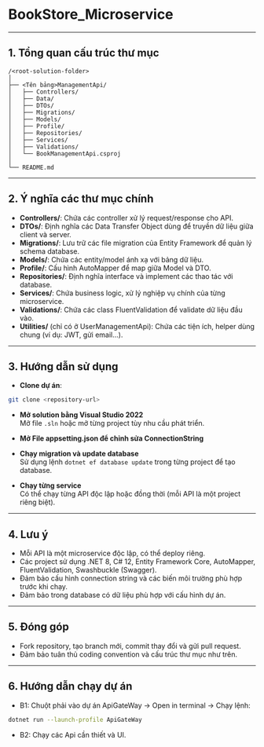 # BookStore_Microservice


---

## 1. Tổng quan cấu trúc thư mục

```
/<root-solution-folder>
│
├── <Tên bảng>ManagementApi/
│   ├── Controllers/
│   ├── Data/
│   ├── DTOs/
│   ├── Migrations/
│   ├── Models/
│   ├── Profile/
│   ├── Repositories/
│   ├── Services/
│   ├── Validations/
│   └── BookManagementApi.csproj
│
└── README.md
```

---

## 2. Ý nghĩa các thư mục chính

- **Controllers/**: Chứa các controller xử lý request/response cho API.
- **DTOs/**: Định nghĩa các Data Transfer Object dùng để truyền dữ liệu giữa client và server.
- **Migrations/**: Lưu trữ các file migration của Entity Framework để quản lý schema database.
- **Models/**: Chứa các entity/model ánh xạ với bảng dữ liệu.
- **Profile/**: Cấu hình AutoMapper để map giữa Model và DTO.
- **Repositories/**: Định nghĩa interface và implement các thao tác với database.
- **Services/**: Chứa business logic, xử lý nghiệp vụ chính của từng microservice.
- **Validations/**: Chứa các class FluentValidation để validate dữ liệu đầu vào.
- **Utilities/** (chỉ có ở UserManagementApi): Chứa các tiện ích, helper dùng chung (ví dụ: JWT, gửi email...).

---

## 3. Hướng dẫn sử dụng

- **Clone dự án**:  
```sh
git clone <repository-url>
```

- **Mở solution bằng Visual Studio 2022**  
  Mở file `.sln` hoặc mở từng project tùy nhu cầu phát triển.
  
- **Mở File appsetting.json để chỉnh sửa ConnectionString**
  
- **Chạy migration và update database**  
  Sử dụng lệnh `dotnet ef database update` trong từng project để tạo database.

- **Chạy từng service**  
  Có thể chạy từng API độc lập hoặc đồng thời (mỗi API là một project riêng biệt).

---

## 4. Lưu ý

- Mỗi API là một microservice độc lập, có thể deploy riêng.
- Các project sử dụng .NET 8, C# 12, Entity Framework Core, AutoMapper, FluentValidation, Swashbuckle (Swagger).
- Đảm bảo cấu hình connection string và các biến môi trường phù hợp trước khi chạy.
- Đảm bảo trong database có dữ liệu phù hợp với cấu hình dự án. 
---

## 5. Đóng góp

- Fork repository, tạo branch mới, commit thay đổi và gửi pull request.
- Đảm bảo tuân thủ coding convention và cấu trúc thư mục như trên.

---

## 6. Hướng dẫn chạy dự án
- B1: Chuột phải vào dự án ApiGateWay -> Open in terminal -> Chạy lệnh:
```sh
dotnet run --launch-profile ApiGateWay
``` 
- B2: Chạy các Api cần thiết và UI. 
